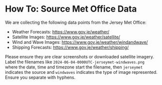 # How To: Source Met Office Data

We are collecting the following data points from the Jersey Met Office:

- Weather Forecasts: https://www.gov.je/weather/
- Satellite Images: https://www.gov.je/weather/satellite/
- Wind and Wave Images: https://www.gov.je/weather/windandwave/
- Shipping Forecasts: https://www.gov.je/weather/shipping/

Please ensure they are clear screenshots or downloaded satellite imagery. Label the filenames 
like `2024-06-04-0000UTC-jerseymet-windwaves.png` where the date, time and timezone start the 
filename, then `jerseymet` indicates the source and `windwaves` indicates the type of image 
represented. Ensure you separate with hyphens.
